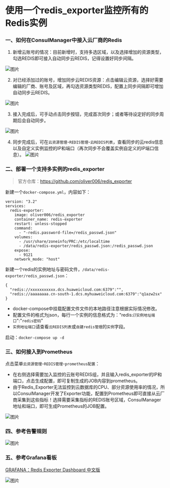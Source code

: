 # 使用一个redis_exporter监控所有的Redis实例
### 一、如何在ConsulManager中接入云厂商的Redis
1. 新增云账号的情况：目前新增时，支持多选区域，以及选择增加的资源类型，勾选REDIS即可接入自动同步云REDIS，记得设置好同步间隔。

![图片](https://user-images.githubusercontent.com/3349611/204356330-330865fd-6eea-48eb-88e1-757e7ea4a0b1.png)


2. 对已经添加过的账号，增加同步云REDIS资源：点击编辑云资源，选择好需要编辑的厂商、账号及区域，再勾选资源类型REDIS，配置上同步间隔即可增加自动同步云REDIS。

![图片](https://user-images.githubusercontent.com/3349611/204356547-3d6b8b57-33f4-4938-ac4a-cf9e5abe2a31.png)


3. 接入完成后，可手动点击同步按钮，完成首次同步；或者等待设定好的同步周期后会自动同步。

![图片](https://user-images.githubusercontent.com/3349611/204356757-be3e86da-dff6-44ca-8086-a033a9750067.png)


4. 同步完成后，可在`云资源管理`-`REDIS管理`-`云REDIS列表`，查看同步的云redis信息以及自定义实例监控的IP和端口（再次同步不会覆盖实例自定义的IP端口信息）。
![图片](https://user-images.githubusercontent.com/3349611/204357662-09f44475-9545-4667-abf1-29bbb78a4935.png)

### 二、部署一个支持多实例的redis_exporter

> 官方仓库：https://github.com/oliver006/redis_exporter

新建一个`docker-compose.yml`，内容如下：

```
version: "3.2"
services:
  redis-exporter:
    image: oliver006/redis_exporter
    container_name: redis-exporter
    restart: unless-stopped
    command:
      - "-redis.password-file=/redis_passwd.json"
    volumes:
      - /usr/share/zoneinfo/PRC:/etc/localtime
      - /data/redis-exporter/redis_passwd.json:/redis_passwd.json
    expose:
      - 9121
    network_mode: "host"
```
新建一个redis的实例地址与密码文件，`/data/redis-exporter/redis_passwd.json`：
```
{
  "redis://xxxxxxxxxxx.dcs.huaweicloud.com:6379":"",
  "redis://aaaaaaaa.cn-south-1.dcs.myhuaweicloud.com:6379":"q1azw2sx"
}
```
- docker-compose中挂载配置文件文件的本地路径注意根据实际情况修改。
- 配置文件的格式为json，每行一个实例的信息格式为："redis://`实例地址端口`":"`redis密码`"
- `实例地址端口`请查看`云REDIS列表`或`自建redis管理`的`实例`字段。

启动：`docker-compose up -d`

### 三、如何接入到Prometheus
点击菜单`云资源管理`-`REDIS管理`-`prometheus配置`：
- 在右侧选择需要加入监控的云账号REDIS组，并且输入redis_exporter的IP和端口，点击生成配置，即可复制生成的JOB内容到prometheus。
- 由于Redis_Exporter无法监控到云数据库的CPU、部分资源使用率的情况，所以ConsulManager开发了Exporter功能，配置到Prometheus即可直接从云厂商采集到这些指标！选择需要采集指标的REDIS账号区域，ConsulManager地址和端口，即可生成Prometheus的JOB配置。

![图片](https://user-images.githubusercontent.com/3349611/204361542-c922963d-e79e-4ffd-8e3b-d752bd198d7b.png)

### 四、参考告警规则
![图片](https://user-images.githubusercontent.com/3349611/204361766-6584b1db-c91f-438b-a74f-b475fbd511f8.png)

### 五、参考Grafana看板
[GRAFANA：Redis Exporter Dashboard 中文版](https://grafana.com/grafana/dashboards/17507)

![图片](https://user-images.githubusercontent.com/3349611/204360251-d0486e7c-9a46-43c8-8397-b0dca521e0e9.png)


